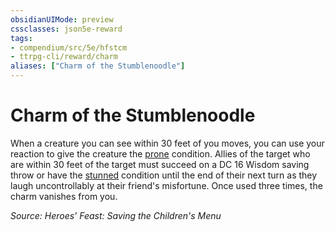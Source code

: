 ```yaml
---
obsidianUIMode: preview
cssclasses: json5e-reward
tags:
- compendium/src/5e/hfstcm
- ttrpg-cli/reward/charm
aliases: ["Charm of the Stumblenoodle"]
---
```

# Charm of the Stumblenoodle

When a creature you can see within 30 feet of you moves, you can use your reaction to give the creature the [prone](/3-Mechanics/CLI/rules/conditions.md#prone) condition. Allies of the target who are within 30 feet of the target must succeed on a DC 16 Wisdom saving throw or have the [stunned](/3-Mechanics/CLI/rules/conditions.md#stunned) condition until the end of their next turn as they laugh uncontrollably at their friend's misfortune. Once used three times, the charm vanishes from you.

*Source: Heroes' Feast: Saving the Children's Menu*